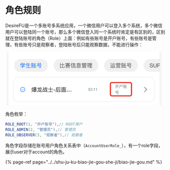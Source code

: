 # 角色规则

DesireFU是一个多账号多系统应用，一个微信用户可以登入多个系统，多个微信用户可以登陆同一个账号，那么多个微信登入同一个系统时肯定是有区别的，区别就在登陆账号的角色（Role）上面：例如有些账号是开户账号，有些账号是管理，有些账号只是观察者，登陆账号后只能观察数据，不能进行操作：

![&#x9996;&#x9875;&#x5C55;&#x793A;&#x8D26;&#x53F7;&#x89D2;&#x8272;](../../.gitbook/assets/image%20%2825%29.png)

角色枚举：

```java
ROLE_ROOT(1, "开户账号"),// ROOT用户
ROLE_ADMIN(2, "管理员"),// 管理员
ROLE_OBSERVER(3, "观察者"),// 观察者
```

角色字段存储在账号用户角色关系表中（`AccountUserRole_`），有一个role字段，展示user对于account的角色。

{% page-ref page="../../shu-ju-ku-biao-jie-gou-she-ji/biao-jie-gou.md" %}



